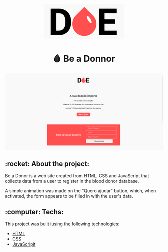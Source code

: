 <p align="center">
  <img src="https://github.com/bprofiro/assets/blob/master/logo.png">
</p>

<h1 align="center">
  🩸 Be a Donnor
</h3>


<p align="center">
  <img src="https://github.com/bprofiro/doe/blob/master/Doe2.png"/>  
</p>

<div>
  <h2> :rocket: About the project: </h2>

  <p> Be a Donor is a web site created from HTML, CSS and JavaScript that collects data from a user to register in the blood donor database.

A simple animation was made on the "Quero ajudar" button, which, when activated, the form appears to be filled in with the user's data. </p>
</div>

<div>
  <h2> :computer: Techs: </h2>
   <p> This project was built iusing the following technologies:

   -   [HTML](https://devdocs.io/html/)
   -   [CSS](https://devdocs.io/css/)
   -   [JavaScripit](https://devdocs.io/javascript/)
  </p>
</div>




